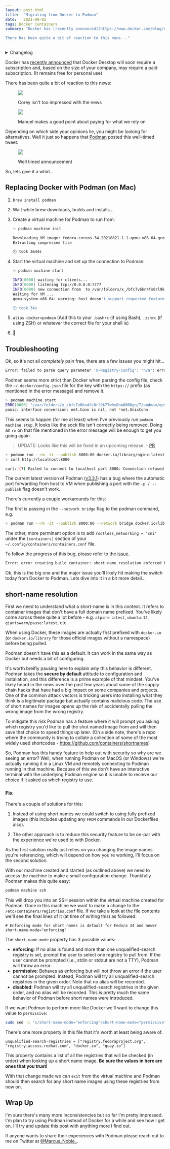 ```yaml
---
layout: post.html
title:  "Migrating from Docker to Podman"
date:   2021-09-01
tags: Docker Containers
summary: "Docker has [recently announced](https://www.docker.com/blog/updating-product-subscriptions/) that Docker Desktop will soon require a subscription and, based on the size of your company, may require a paid subscription. (It remains free for personal use).

There has been quite a bit of reaction to this news..."
---
```


<details>
<summary>Changelog</summary>

2021-09-01: Added note about socket bugfix PR

2021-09-01: Added troubleshooting section about port forwarding bug
</details>

Docker has [recently announced](https://www.docker.com/blog/updating-product-subscriptions/) that Docker Desktop will soon require a subscription and, based on the size of your company, may require a paid subscription. (It remains free for personal use)

There has been quite a bit of reaction to this news:


<figure class="center" markdown="1">

[![](https://tweet.cluster.fun/1432720164169076755)](https://twitter.com/QuinnyPig/status/1432720164169076755)

<figcaption>Corey isn't too impressed with the news</figcaption>
</figure>


<figure class="center" markdown="1">

[![](https://tweet.cluster.fun/1432974196632604676)](https://twitter.com/manuel_zapf/status/1432974196632604676)

<figcaption>Manuel makes a good point about paying for what we rely on</figcaption>
</figure>

Depending on which side your opinions lie, you might be looking for alternatives. Well it just so happens that [Podman](https://podman.io) posted this well-timed tweet:


<figure class="center" markdown="1">

[![](https://tweet.cluster.fun/1432800271873323010)](https://twitter.com/Podman_io/status/1432800271873323010)

<figcaption>Well timed announcement</figcaption>
</figure>

So, lets give it a whirl...

## Replacing Docker with Podman (on Mac)

1. `brew install podman`
2. Wait while brew downloads, builds and installs...
3. Create a virtual machine for Podman to run from:

    ```sh
    ✨ podman machine init

    Downloading VM image: fedora-coreos-34.20210821.1.1-qemu.x86_64.qcow2.xz: done
    Extracting compressed file

    🕙 took 2m44s
    ```

4. Start the virtual machine and set up the connection to Podman:

    ```sh
    ✨ podman machine start

    INFO[0000] waiting for clients...
    INFO[0000] listening tcp://0.0.0.0:7777
    INFO[0000] new connection from  to /var/folders/x_/bfc7v6kn4fs0rl9k77whs0nw0000gn/T/podman/qemu_podman-machine-default.sock
    Waiting for VM ...
    qemu-system-x86_64: warning: host doesn't support requested feature: CPUID.80000001H:ECX.svm [bit 2]

    🕙 took 34s
    ```

5. `alias docker=podman` (Add this to your `.bashrc` (if using Bash), `.zshrc` (if using ZSH) or whatever the correct file for your shell is)
6. 🎉

## Troubleshooting

Ok, so it's not all *completely* pain free, there are a few issues you might hit...

```sh
Error: failed to parse query parameter 'X-Registry-Config': "n/a": error storing credentials in temporary auth file (server: "https://index.docker.io/v1/", user: ""): key https://index.docker.io/v1/ contains http[s]:// prefix
```

Podman seems more strict than Docker when parsing the config file, check the `~/.docker/config.json` file for the key with the `https://` prefix (as mentioned in the error message) and remove it.

```sh
✨ podman machine start
ERRO[0000] "/var/folders/x_/bfc7v6kn4fs0rl9k77whs0nw0000gn/T/podman/qemu_podman-machine-default.sock" already exists
panic: interface conversion: net.Conn is nil, not *net.UnixConn
```

This seems to happen (for me at least) when I've previously run `podman machine stop`. It looks like the sock file isn't correctly being removed. Doing an `rm` on that file mentioned in the error message will be enough to get you going again.

> UPDATE: Looks like this will be fixed in an upcoming release. - [PR](https://github.com/containers/podman/pull/11342)

```sh
✨ podman run --rm -it --publish 8000:80 docker.io/library/nginx:latest &
✨ curl http://localhost:8000

curl: (7) Failed to connect to localhost port 8000: Connection refused
```

The current latest version of Podman ([v3.3.1](https://github.com/containers/podman/releases/tag/v3.3.1)) has a bug where the automatic port forwarding from host to VM when publishing a port with the `-p / --publish` flag doesn't work.

There's currently a couple workarounds for this:

The first is passing in the `--network bridge` flag to the podman command, e.g.

```sh
✨ podman run --rm -it --publish 8000:80 --network bridge docker.io/library/nginx:latest
```

The other, more perminant option is to add `rootless_networking = "cni"` under the `[containers]` section of your `~/.config/containers/containers.conf` file.

To follow the progress of this bug, please refer to the [issue](https://github.com/containers/podman/issues/11396).

```sh
Error: error creating build container: short-name resolution enforced but cannot prompt without a TTY
```

Ok, this is the big one and the major issue you'll likely hit making the switch today from Docker to Podman. Lets dive into it in a bit more detail...

## short-name resolution

First we need to understand what a short-name is in this context. It refers to container images that don't have a full domain name prefixed. You've likely come across these quite a lot before - e.g. `alpine:latest`, `ubuntu:12`, `giantswarm/pause:latest`, etc.

When using Docker, these images are actually first prefixed with `docker.io` (or `docker.io/library` for those official images without a namespace) before being pulled.

Podman doesn't have this as a default. It can work in the same way as Docker but needs a bit of configuring.

It's worth breifly pausing here to explain _why_ this behavior is different. Podman takes the **secure by default** attitude to configuration and installation, and this difference is a prime example of that mindset. You've likely heard in the news over the past few years about some of the supply chain hacks that have had a big impact on some companies and projects. One of the common attack vectors is tricking users into installing what they think is a legitimate package but actually contains malicious code. The use of short names for images opens up the risk of accidentally pulling the wrong image from the wrong registry.

To mitigate this risk Podman has a feature where it will prompt you asking which registry you'd like to pull the shot named image from and will then save that choice to speed things up later. (On a side note, there's a repo where the community is trying to collate a collection of some of the most widely used shortcodes - https://github.com/containers/shortnames)

So, Podman has this handy feature to help out with security so why are we seeing an error? Well, when running Podman on MacOS (or Windows) we're actually running it in a Linux VM and remotely connecting to Podman running in that machine. Because of this we don't have an interactive terminal with the underlying Podman engine so it is unable to recieve our choice if it asked us which registry to use.

### Fix

There's a couple of solutions for this:

1. Instead of using short names we could switch to using fully prefixed images (this includes updating any `FROM` commands in our Dockerfiles also).

2. The other approach is to reduce this security feature to be on-par with the experience we're used to with Docker.

As the first solution really just relies on you changing the image names you're referencing, which will depend on how you're working, I'll focus on the second solution.

With our machine created and started (as outlined above) we need to access the machine to make a small configuration change. Thankfully Podman makes this quite easy:

```sh
podman machine ssh
```

This will drop you into an SSH session within the virtual machine created for Podman. Once in this machine we want to make a change to the `/etc/containers/registries.conf` file. If we take a look at the file contents we'll see the final lines of it (at time of writing this) as followed:

```
# Enforcing mode for short names is default for Fedora 34 and newer
short-name-mode="enforcing"
```

The `short-name-mode` property has 3 possible values:

* **enforcing**: If no alias is found and more than one unqualified-search registry is set, prompt the user to select one registry to pull from. If the user cannot be prompted (i.e., stdin or stdout are not a TTY), Podman will throw an error.
* **permissive**: Behaves as enforcing but will not throw an error if the user cannot be prompted. Instead, Podman will try all unqualified-search registries in the given order. Note that no alias will be recorded.
* **disabled**: Podman will try all unqualified-search registries in the given order, and no alias will be recorded. This is pretty much the same behavior of Podman before short names were introduced.

If we want Podman to perform more like Docker we'll want to change this value to `permissive`:

```sh
sudo sed -i 's/short-name-mode="enforcing"/short-name-mode="permissive"/g' /etc/containers/registries.conf
```

There's one more property in this file that it's worth at least being aware of.

```
unqualified-search-registries = ["registry.fedoraproject.org", "registry.access.redhat.com", "docker.io", "quay.io"]
```

This property contains a list of all the registries that will be checked (in order) when looking up a short name image. **Be sure the values in here are ones that you trust!**

With that change made we can `exit` from the virtual machine and Podman should then search for any short name images using these registries from now on.

## Wrap Up

I'm sure there's many more inconsistencies but so far I'm pretty impressed. I'm plan to try using Podman instead of Docker for a while and see how I get on. I'll try and update this post with anything more I find out.

If anyone wants to share their experiences with Podman please reach out to me on Twitter at [@Marcus_Noble_](https://twitter.com/Marcus_Noble_).
